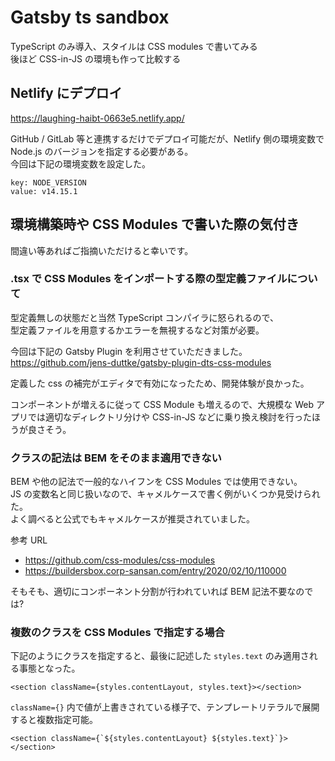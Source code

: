 # Gatsby ts sandbox

TypeScript のみ導入、スタイルは CSS modules で書いてみる  
後ほど CSS-in-JS の環境も作って比較する

## Netlify にデプロイ

https://laughing-haibt-0663e5.netlify.app/

GitHub / GitLab 等と連携するだけでデプロイ可能だが、Netlify 側の環境変数で Node.js のバージョンを指定する必要がある。  
今回は下記の環境変数を設定した。

```
key: NODE_VERSION
value: v14.15.1
```

## 環境構築時や CSS Modules で書いた際の気付き

間違い等あればご指摘いただけると幸いです。

### .tsx で CSS Modules をインポートする際の型定義ファイルについて

型定義無しの状態だと当然 TypeScript コンパイラに怒られるので、  
型定義ファイルを用意するかエラーを無視するなど対策が必要。

今回は下記の Gatsby Plugin を利用させていただきました。  
https://github.com/jens-duttke/gatsby-plugin-dts-css-modules

定義した css の補完がエディタで有効になったため、開発体験が良かった。

コンポーネントが増えるに従って CSS Module も増えるので、大規模な Web アプリでは適切なディレクトリ分けや
CSS-in-JS などに乗り換え検討を行ったほうが良さそう。

### クラスの記法は BEM をそのまま適用できない

BEM や他の記法で一般的なハイフンを CSS Modules では使用できない。  
JS の変数名と同じ扱いなので、キャメルケースで書く例がいくつか見受けられた。  
よく調べると公式でもキャメルケースが推奨されていました。

参考 URL

- https://github.com/css-modules/css-modules
- https://buildersbox.corp-sansan.com/entry/2020/02/10/110000

そもそも、適切にコンポーネント分割が行われていれば BEM 記法不要なのでは?

### 複数のクラスを CSS Modules で指定する場合

下記のようにクラスを指定すると、最後に記述した `styles.text` のみ適用される事態となった。

```
<section className={styles.contentLayout, styles.text}></section>
```

`className={}` 内で値が上書きされている様子で、テンプレートリテラルで展開すると複数指定可能。

```
<section className={`${styles.contentLayout} ${styles.text}`}></section>
```
